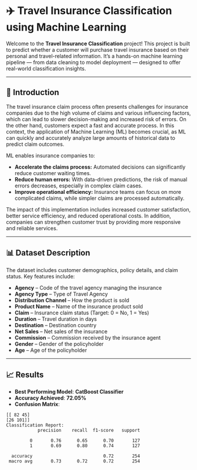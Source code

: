 # ✈️ Travel Insurance Classification using Machine Learning

Welcome to the **Travel Insurance Classification** project! This project is built to predict whether a customer will purchase travel insurance based on their personal and travel-related information. It’s a hands-on machine learning pipeline — from data cleaning to model deployment — designed to offer real-world classification insights.

---

## 📘 Introduction

The travel insurance claim process often presents challenges for insurance companies due to the high volume of claims and various influencing factors, which can lead to slower decision-making and increased risk of errors. On the other hand, customers expect a fast and accurate process. In this context, the application of Machine Learning (ML) becomes crucial, as ML can quickly and accurately analyze large amounts of historical data to predict claim outcomes.

ML enables insurance companies to:

- **Accelerate the claims process:** Automated decisions can significantly reduce customer waiting times.  
- **Reduce human errors:** With data-driven predictions, the risk of manual errors decreases, especially in complex claim cases.  
- **Improve operational efficiency:** Insurance teams can focus on more complicated claims, while simpler claims are processed automatically.

The impact of this implementation includes increased customer satisfaction, better service efficiency, and reduced operational costs. In addition, companies can strengthen customer trust by providing more responsive and reliable services.

---

## 📊 Dataset Description

The dataset includes customer demographics, policy details, and claim status. Key features include:

- **Agency** – Code of the travel agency managing the insurance  
- **Agency Type** – Type of Travel Agency  
- **Distribution Channel** – How the product is sold  
- **Product Name** – Name of the insurance product sold  
- **Claim** – Insurance claim status (Target: 0 = No, 1 = Yes)  
- **Duration** – Travel duration in days  
- **Destination** – Destination country  
- **Net Sales** – Net sales of the insurance  
- **Commission** – Commission received by the insurance agent  
- **Gender** – Gender of the policyholder  
- **Age** – Age of the policyholder  

---

## 📈 Results

- **Best Performing Model**: **CatBoost Classifier**
- **Accuracy Achieved**: **72.05%**
- **Confusion Matrix**:

```
[[ 82 45]
[26 101]]
Classification Report:
            precision    recall  f1-score   support

         0       0.76      0.65      0.70       127
         1       0.69      0.80      0.74       127

  accuracy                           0.72       254
 macro avg       0.73      0.72      0.72       254
```

